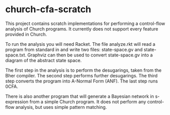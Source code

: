 church-cfa-scratch
==================

This project contains scratch implementations for performing a control-flow analysis of 
Church programs. It currently does not support every feature provided in Church.

To run the analysis you will need Racket. The file analyze.rkt will read a program from
standard in and write two files: state-space.gv and state-space.txt. Graphviz can then be
used to convert state-space.gv into a diagram of the abstract state space.

The first step in the analysis is to perform the desugarings, taken from the Bher 
compiler. The second step performs further desugarings. The third step converts the 
program into A-Normal Form (ANF). The last step runs 0CFA.

There is also another program that will generate a Bayesian network in s-expression from
a simple Church program. It does not perform any control-flow analysis, but uses simple 
pattern matching.
